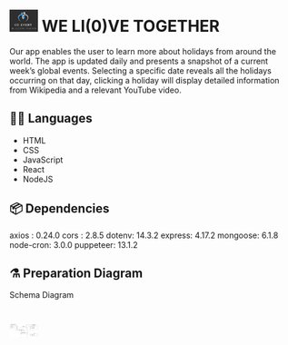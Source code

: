 # <img src=".\client\src\components\Navbar\img\CO-EVENT-LOGO.png" width="50"> WE LI(0)VE TOGETHER

Our app enables the user to learn more about holidays from around the world. The app is updated daily and presents a snapshot of a current week’s global events. Selecting a specific date reveals all the holidays occurring on that day, clicking a holiday will display detailed information from Wikipedia and a relevant YouTube video.

## :technologist: Languages

- HTML
- CSS
- JavaScript
- React
- NodeJS

## :package: Dependencies

axios : 0.24.0
cors : 2.8.5
dotenv: 14.3.2
express: 4.17.2
mongoose: 6.1.8
node-cron: 3.0.0
puppeteer: 13.1.2

## :alembic: Preparation Diagram

Schema Diagram

# <img src=".\client\src\components\Navbar\img\Untitled Diagram.drawio.png" width="50">
